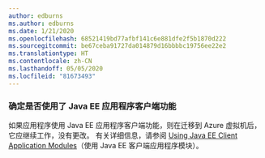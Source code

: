 ```yaml
---
author: edburns
ms.author: edburns
ms.date: 1/21/2020
ms.openlocfilehash: 68521419bd77afbf141c6e881dfe2f5b1870d222
ms.sourcegitcommit: be67ceba91727da014879d16bbbbc19756ee22e2
ms.translationtype: HT
ms.contentlocale: zh-CN
ms.lasthandoff: 05/05/2020
ms.locfileid: "81673493"
---
```

### <a name="determine-whether-the-java-ee-application-client-feature-is-used"></a>确定是否使用了 Java EE 应用程序客户端功能

如果应用程序使用 Java EE 应用程序客户端功能，则在迁移到 Azure 虚拟机后，它应继续工作，没有更改。 有关详细信息，请参阅 [Using Java EE Client Application Modules](https://docs.oracle.com/en/middleware/fusion-middleware/weblogic-server/12.2.1.4/saclt/modules.html)（使用 Java EE 客户端应用程序模块）。

